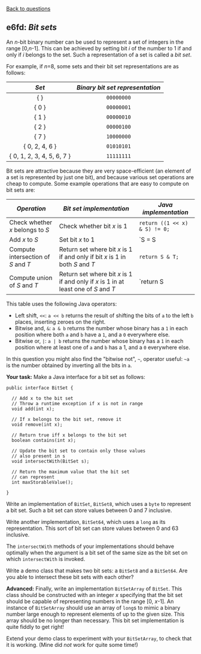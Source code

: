 [Back to questions](../README.md)

## e6fd: *Bit sets*

An *n*-bit binary number can be used to represent a set of integers in
the range [0,*n*-1].  This can be achieved by setting bit *i* of the
number to 1 if and only if *i* belongs to the set.  Such a
representation of a set is called a *bit set*.

For example, if *n*=8, some sets and their bit set representations are as follows:

| *Set*                      | *Binary bit set representation* |
|:--------------------------:|:-------------------------------:|
| { }                        | `00000000`                  |
| { 0 }                      | `00000001`                  |
| { 1 }                      | `00000010`                  |
| { 2 }                      | `00000100`                  |
| { 7 }                      | `10000000`                  |
| { 0, 2, 4, 6 }             | `01010101`                  |
| { 0, 1, 2, 3, 4, 5, 6, 7 } | `11111111`                  |

Bit sets are attractive because they are very space-efficient (an
element of a set is represented by just one bit), and because various
set operations are cheap to compute.  Some example operations that are easy to compute on bit sets are:

| *Operation*  | *Bit set implementation* | *Java implementation* |
|--------------|--------------------------|-----------------------|
| Check whether *x* belongs to *S*    | Check whether bit *x* is 1 | `return ((1 << x) & S) != 0;` |
| Add *x* to *S*                      | Set bit *x* to 1           | `S = S | (1 << x);` |
| Compute intersection of *S* and *T* | Return set where bit *x* is 1 if and only if bit *x* is 1 in both *S* and *T* | `return S & T;` |
| Compute union of *S* and *T*        | Return set where bit *x* is 1 if and only if *x* is 1 in at least one of *S* and *T* | `return S | T;` |

This table uses the following Java operators:

* Left shift, `<<`: `a << b` returns the result of shifting the bits of `a` to the left `b` places, inserting zeroes on the right.
* Bitwise and, `&`: `a & b` returns the number whose binary has a `1` in each position where both `a` and `b` have a `1`, and a `0` everywhere else.
* Bitwise or, `|`: `a | b` returns the number whose binary has a `1` in each position where at least one of `a` and `b` has a 1, and a `0` everywhere else.

In this question you might also find the "bitwise not", `~`, operator useful: `~a` is the number obtained by inverting all the bits in `a`.

**Your task:** Make a Java interface for a bit set as follows:

```
public interface BitSet {

  // Add x to the bit set
  // Throw a runtime exception if x is not in range
  void add(int x);

  // If x belongs to the bit set, remove it
  void remove(int x);
	
  // Return true iff x belongs to the bit set
  boolean contains(int x);

  // Update the bit set to contain only those values
  // also present in s
  void intersectWith(BitSet s);
	
  // Return the maximum value that the bit set
  // can represent
  int maxStorableValue();

}
```

Write an implementation of `BitSet`, `BitSet8`,
which uses a `byte` to represent a bit set.  Such a bit set
can store values between 0 and 7 inclusive.

Write another implementation, `BitSet64`, which uses a
`long` as its representation.  This sort of bit set can
store values between 0 and 63 inclusive.

The `intersectWith` methods of your implementations should
behave optimally when the argument is a bit set of the same size as
the bit set on which `intersectWith` is invoked.

Write a demo class that makes two bit sets: a `BitSet8` and
a `BitSet64`.  Are you able to intersect these bit sets with
each other?

**Advanced:** Finally, write an implementation `BitSetArray` of `BitSet`.  This class should be constructed with an integer *x* specifying that the bit set should be capable of representing numbers in the range [0, *x*-1].  An instance of `BitSetArray` should use an array of `long`s to mimic a binary number large enough to represent elements of up to the given size.  This array should be no longer than necessary.  This bit set implementation is quite fiddly to get right!

Extend your demo class to experiment with your `BitSetArray`, to check that it is working.  (Mine did *not* work for quite some time!)
